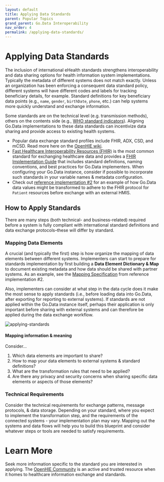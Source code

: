 ```yaml
---
layout: default
title: Applying Data Standards
parent: Popular Topics
grand_parent: Go.Data Interoperability
nav_order: 4
permalink: /applying-data-standards/
---
```

# Applying Data Standards
The inclusion of international eHealth standards strengthens interoperability and data sharing options for health information system implementations. Typically the metadata of different systems does not match exactly. Unless an organization has been enforcing a consequent data standard policy, different systems will have different codes and labels for tracking beneficiary details, for example. Standard definitions for key beneficiary data points (e.g., `name`, `gender`, `birthDate`, `phone`, etc.) can help systems more quickly understand and exchange information. 

Some standards are on the technical level (e.g. transmission methods), others on the contents side (e.g., [WHO standard indicators](http://who.int/data/gho/indicator-metadata-registry)). Aligning Go.Data implementations to these data standards can incentivize data sharing and provide access to existing health systems.

- Popular data exchange standard profiles include FHIR, ADX, CSD, and mCSD. Read more here on the [OpenHIE wiki](https://wiki.ohie.org/display/documents/OpenHIE+Standards+and+Profiles).
- [Fast Healthcare Interoperability Resources (FHIR)](https://www.hl7.org/fhir/overview.html) is the most common standard for exchanging healthcare data and provides a [FHIR Implementation Guide](https://www.hl7.org/fhir/implementationguide.html) that includes standard definitions, naming conventions, and best practices for Go.Data implementers. When configuring your Go.Data instance, consider if possible to incorporate such standards in your variable names & metadata configuration. 
- Check out [reference implementation #2](https://worldhealthorganization.github.io/godata/1-2-godata--hmissurveillance-system/) for an example of how Go.Data data values might be transformed to adhere to the FHIR protocol for `Patient` resources before exchange with an external HMIS. 

## How to Apply Standards
There are many steps (both technical- and business-related) required before a system is fully compliant with international standard definitions and data exchange protocols–these will differ by standard. 
 
### Mapping Data Elements
A crucial (and typically the first) step is how organize the mapping of data elements between different systems. Implementers can start to prepare for standards implementation by first building a **Data Element Dictionary & Map** to document existing metadata and how data should be shared with partner systems. As an example, see the [Mapping Specification](https://docs.google.com/spreadsheets/d/1SNx5wB818ikveaVhHqW9c4N05leL1WGZulsdC_BJj70/edit#gid=1444757722) from reference implementation #2. 

Also, implementers can consider at what step in the data cycle does it make the most sense to apply standards (i.e., before loading data into Go.Data, after exporting for reporting to external systems). If standards are not applied within the Go.Data instance itself, perhaps their application is only important before sharing with external systems and can therefore be applied during the data exchange workflow. 

![applying-standards](../assets/applying-standards.png)

#### Mapping information & meaning
Consider...
1. Which data elements are important to share? 
2. How to map your data elements to external systems & standard definitions? 
3. What are the transformation rules that need to be applied? 
4. Are there any privacy and security concerns when sharing specific data elements or aspects of those elements? 

### Technical Requirements
Consider the technical requirements for exchange patterns, message protocols, & data storage.  Depending on your standard, where you expect to implement the transformation step, and the requirements of the connected systems - your implementation plan may vary. Mapping out the systems and data flows will help you to build this blueprint and consider whatever steps or tools are needed to satisfy requirements. 

# Learn More
Seek more information specific to the standard you are interested in applying. The [OpenHIE Community](https://wiki.ohie.org/display/documents/OpenHIE+Standards+and+Profiles) is an active and trusted resource when it homes to healthcare information exchange and standards. 
